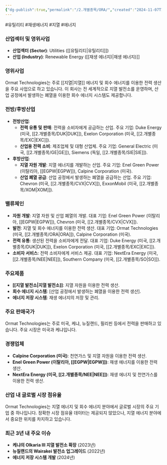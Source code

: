 ```yaml
---
{"dg-publish":true,"permalink":"/2.개별종목/ORA/","created":"2024-11-07T13:24:59.690+09:00","updated":"2025-07-29T21:37:05.026+09:00"}
---
```


#유틸리티 #재생에너지 #지열 #에너지 

### 산업섹터 및 영위사업

- **산업섹터 (Sector)**: Utilities ([[유틸리티\|유틸리티]])
- **산업 (Industry)**: Renewable Energy ([[재생 에너지)\|재생 에너지)]]

### 영위사업

Ormat Technologies는 주로 [[지열\|지열]] 에너지 및 회수 에너지를 이용한 전력 생산을 주요 사업으로 하고 있습니다. 이 회사는 전 세계적으로 지열 발전소를 운영하며, 산업 공정에서 발생하는 폐열을 이용한 회수 에너지 시스템도 제공합니다.

### 전방/후방산업

- **전방산업**:
    - **전력 유통 및 판매**: 전력을 소비자에게 공급하는 산업. 주요 기업: Duke Energy (미국, [[2.개별종목/DUK\|DUK]]), Exelon Corporation (미국, [[2.개별종목/EXC\|EXC]]).
    - **산업용 전력 소비**: 제조업체 및 대형 산업체. 주요 기업: General Electric (미국, [[2.개별종목/GE\|GE]]), Siemens (독일, [[2.개별종목/SIE\|SIE]]).
- **후방산업**:
    - **지열 자원 개발**: 지열 에너지를 개발하는 산업. 주요 기업: Enel Green Power (이탈리아, [[EGPW\|EGPW]]), Calpine Corporation (미국).
    - **산업 폐열 공급**: 산업 공정에서 발생하는 폐열을 공급하는 산업. 주요 기업: Chevron (미국, [[2.개별종목/CVX\|CVX]]), ExxonMobil (미국, [[2.개별종목/XOM\|XOM]]).

### 밸류체인

- **자원 개발**: 지열 자원 및 산업 폐열의 개발. 대표 기업: Enel Green Power (이탈리아, [[EGPW\|EGPW]]), Chevron (미국, [[2.개별종목/CVX\|CVX]]).
- **발전**: 지열 및 회수 에너지를 이용한 전력 생산. 대표 기업: Ormat Technologies (미국, [[2.개별종목/ORA\|ORA]]), Calpine Corporation (미국).
- **전력 유통**: 생산된 전력을 소비자에게 전달. 대표 기업: Duke Energy (미국, [[2.개별종목/DUK\|DUK]]), Exelon Corporation (미국, [[2.개별종목/EXC\|EXC]]).
- **소비자 서비스**: 전력 소비자에게 서비스 제공. 대표 기업: NextEra Energy (미국, [[2.개별종목/NEE\|NEE]]), Southern Company (미국, [[2.개별종목/SO\|SO]]).

### 주요제품

- **[[지열 발전소\|지열 발전소]]**: 지열 자원을 이용한 전력 생산.
- **회수 에너지 시스템**: [산업 공정에서 발생하는 폐열을 이용한 전력 생산].
- **에너지 저장 시스템**: 재생 에너지의 저장 및 관리.

### 주요 판매국가

Ormat Technologies는 주로 미국, 케냐, 뉴질랜드, 필리핀 등에서 전력을 판매하고 있습니다. 주요 시장은 미국과 케냐입니다.

### 경쟁업체

- **Calpine Corporation (미국)**: 천연가스 및 지열 자원을 이용한 전력 생산.
- **Enel Green Power (이탈리아, [[EGPW\|EGPW]])**: 재생 에너지를 이용한 전력 생산.
- **NextEra Energy (미국, [[2.개별종목/NEE\|NEE]])**: 재생 에너지 및 천연가스를 이용한 전력 생산.

### 산업 내 글로벌 시장 점유율

Ormat Technologies는 지열 에너지 및 회수 에너지 분야에서 글로벌 시장의 주요 기업 중 하나입니다. 정확한 시장 점유율 데이터는 제공되지 않았으나, 지열 에너지 분야에서 중요한 위치를 차지하고 있습니다.

### 최근 3년 내 주요 이슈

- **케냐의 Olkaria III 지열 발전소 확장** (2023년)
- **뉴질랜드의 Wairakei 발전소 업그레이드** (2022년)
- **에너지 저장 시스템 개발** (2024년)